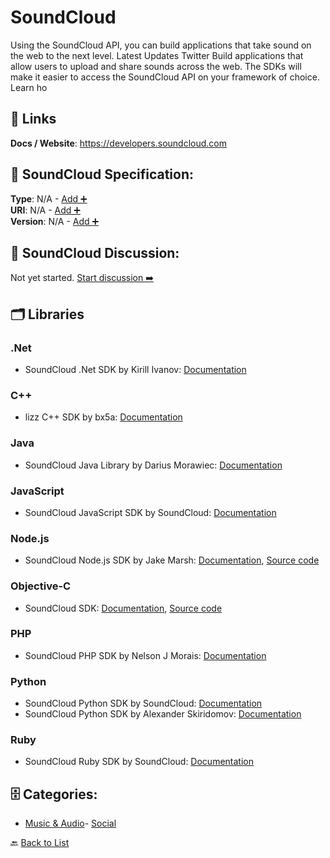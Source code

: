 # SoundCloud

Using the SoundCloud API, you can build applications that take sound on the web to the next level. Latest Updates Twitter Build applications that allow users to upload and share sounds across the web. The SDKs will make it easier to access the SoundCloud API on your framework of choice.  Learn ho

##  🔗 Links
**Docs / Website**: https://developers.soundcloud.com

## 🧬 SoundCloud Specification:
**Type**: N/A - [Add ➕](https://github.com/apis-list/apis-list/edit/main/apis.yaml#L17995)  
**URI**: N/A - [Add ➕](https://github.com/apis-list/apis-list/edit/main/apis.yaml#L17995)  
**Version**: N/A - [Add ➕](https://github.com/apis-list/apis-list/edit/main/apis.yaml#L17995)

## 💬 SoundCloud Discussion:
Not yet started. [Start discussion ➡️](https://github.com/apis-list/apis-list/discussions/new)

## 🗂️ Libraries
### .Net
- SoundCloud .Net SDK by Kirill Ivanov: [Documentation](https://github.com/kipwoker/SoundCloud.API.Client)
### C++
- lizz C++ SDK by bx5a: [Documentation](https://github.com/bx5a/lizz)
### Java
-  SoundCloud Java Library by Darius Morawiec: [Documentation](https://github.com/nok/soundcloud-java-library)
### JavaScript
- SoundCloud JavaScript SDK by SoundCloud: [Documentation](https://github.com/soundcloud/soundcloud-javascript)
### Node.js
- SoundCloud Node.js SDK by Jake Marsh: [Documentation](https://www.npmjs.com/package/node-soundcloud), [Source code](https://github.com/jakemmarsh/node-soundcloud)
### Objective-C
- SoundCloud SDK: [Documentation](https://developers.soundcloud.com/), [Source code](https://developers.soundcloud.com/docs/api/ios-quickstart)
### PHP
- SoundCloud PHP SDK by Nelson J Morais: [Documentation](https://github.com/njasm/soundcloud)
### Python
- SoundCloud Python SDK by SoundCloud: [Documentation](https://github.com/soundcloud/soundcloud-python)
- SoundCloud Python SDK by Alexander Skiridomov: [Documentation](https://github.com/n1nj4z33/soundcloud-python)
### Ruby
- SoundCloud Ruby SDK by SoundCloud: [Documentation](https://github.com/soundcloud/soundcloud-ruby)


## 🗄️ Categories:
- [Music & Audio](https://github.com/apis-list/apis-list#music--audio-)- [Social](https://github.com/apis-list/apis-list#social-)

🔙  [Back to List](https://github.com/apis-list/apis-list)
